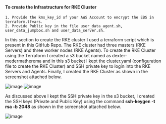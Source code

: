 #### To create the Infrastructure for RKE Cluster #########
```
1. Provide the kms_key_id of your AWS Account to encrypt the EBS in terraform.tfvars.
2. Provide Public key in the file user_data_agent.sh, user_data_jumpbox.sh and user_data_server.sh.
```
In this section to create the RKE cluster I used a terraform script which is present in this GitHub Repo. The RKE cluster had three masters (RKE Servers) and three worker nodes (RKE Agents). To create the RKE Cluster using the Terraform I created a s3 bucket named as dexter-medermatherema and in this s3 bucket I kept the cluster.yaml (configuration file to create the RKE Cluster) and SSH private key to login into the RKE Servers and Agents. Finally, I created the RKE Cluster as shown in the screenshot attached below.

![image](https://github.com/user-attachments/assets/1600b6aa-baf1-42fa-88cc-d4849baf8adc)
![image](https://github.com/user-attachments/assets/6f4fcfcf-5b4d-43f5-b18c-3361f494ea47)
 
As discussed above I kept the SSH private key in the s3 bucket, I created the SSH keys (Private and Public Key) using the command **ssh-keygen -t rsa -b 2048** as shown in the screenshot attached below. 
 
![image](https://github.com/user-attachments/assets/6ae027a6-765c-4948-b8fd-5289cfd3db99)
